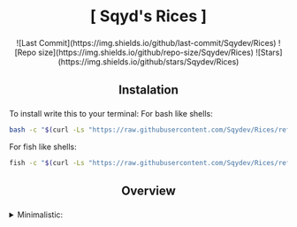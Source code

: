 <div align="center">
    <h1>[ Sqyd's Rices ]</h1>
    <h3></h3>
</div>

<div align="center">
![Last Commit](https://img.shields.io/github/last-commit/Sqydev/Rices)
![Repo size](https://img.shields.io/github/repo-size/Sqydev/Rices)
![Stars](https://img.shields.io/github/stars/Sqydev/Rices)
</div>

<div align="center">
    <h2> Instalation </h2>
    <h3></h3>
</div>

To install write this to your terminal:
For bash like shells:
```sh 
bash -c "$(curl -Ls "https://raw.githubusercontent.com/Sqydev/Rices/refs/heads/main/scripts/Instalation.bash")"
```
For fish like shells:
```sh 
fish -c "$(curl -Ls "https://raw.githubusercontent.com/Sqydev/Rices/refs/heads/main/scripts/Instalation.fish")"
```

<div align="center">
    <h2> Overview </h2>
    <h3></h3>
</div>

<details>
  <summary>Minimalistic: </summary>
  Minimalistic overwiew here

</details>

